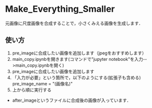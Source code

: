 # Make_Everything_Smaller
元画像に尺度画像を合成することで，小さくみえる画像を生成します．

## 使い方
1. pre_imageに合成したい画像を追加します（jpegをおすすめします）
2. main_copy.ipynbを開きます(コマンドで"jupyter notebook"を入力-->main_copy.ipynbを開く)
3. pre_imageに合成したい画像を追加します
4. 「入力が必要」という箇所で，以下のようにする(拡張子も含める)
pre_image_name = "(画像名)"
4. 上から順に実行する

- after_imageというファイルに合成後の画像が入っています．

